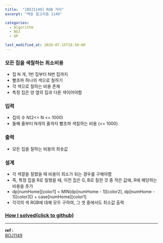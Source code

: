 ```yaml
---
title:  "[BOJ1149] RGB 거리"
excerpt: "백준 알고리즘 1149"

categories:
  - Algorithm
  - BOJ
  - DP

last_modified_at: 2020-07-15T18:30:00
---
```


### 모든 집을 색칠하는 최소비용
- 집 N 개, 1번 집부터 N번 집까지
- 빨초파 하나의 색으로 칠하기
- 각 색으로 칠하는 비용 존재
- 특정 집은 양 옆의 집과 다른 색이어야함

### 입력
- 집의 수 N(2<= N <= 1000)
- 둘째 줄부터 N개의 줄까지 빨초파 색칠하는 비용 (<= 1000)

### 출력
- 모든 집을 칠하는 비용의 최솟값

### 설계
- 각 색깔을 칠했을 때 비용이 최소가 되는 경우를 구해야함
- 즉, 특정 집을 R로 칠했을 때, 이전 집은 G, B로 칠한 것 중 작은 값에, R에 해당하는 비용을 추가
- dp[numHome][color1] = MIN(dp[numHome - 1][color2], dp[numHome - 1][color3]) + case[numHome][color1]
- 각각의 색 RGB에 대해 모두 구하여, 그 셋 중에서도 최소값 출력


### [How I solved(click to github)](https://github.com/mindflip/Algorithm_BOJ/blob/master/boj1149.cpp)

----
**ref :**  
[BOJ1149](https://www.acmicpc.net/problem/1149)
